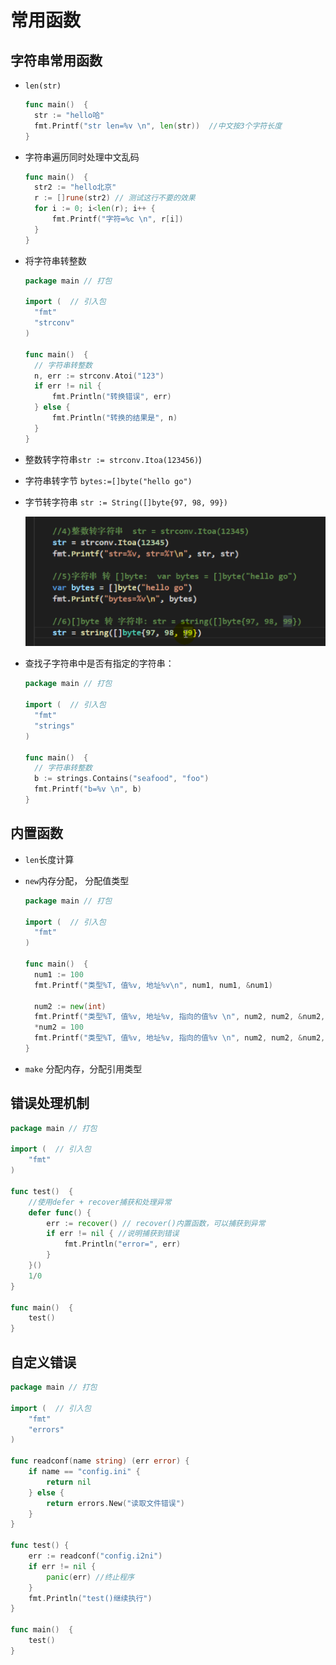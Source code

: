 #  常用函数

## 字符串常用函数

* `len(str)`

  ````go
  func main()  {
  	str := "hello哈"
  	fmt.Printf("str len=%v \n", len(str))  //中文按3个字符长度
  }
  ````

* 字符串遍历同时处理中文乱码

  `````go
  func main()  {
  	str2 := "hello北京"
  	r := []rune(str2) // 测试这行不要的效果
  	for i := 0; i<len(r); i++ {
  		fmt.Printf("字符=%c \n", r[i])
  	}
  }
  `````

* 将字符串转整数

  ````go
  package main // 打包

  import (  // 引入包
  	"fmt"
  	"strconv"
  )

  func main()  {
  	// 字符串转整数
  	n, err := strconv.Atoi("123")
  	if err != nil {
  		fmt.Println("转换错误", err)
  	} else {
  		fmt.Println("转换的结果是", n)
  	}
  }
  ````

* 整数转字符串`str := strconv.Itoa(123456)`)

* 字符串转字节 `bytes:=[]byte("hello go")`

* 字节转字符串 `str := String([]byte{97, 98, 99})`

  ![](./images/1.jpg)

* 查找子字符串中是否有指定的字符串：

  ````go
  package main // 打包

  import (  // 引入包
  	"fmt"
  	"strings"
  )

  func main()  {
  	// 字符串转整数
  	b := strings.Contains("seafood", "foo")
  	fmt.Printf("b=%v \n", b)
  }
  ````

## 内置函数

* `len`长度计算

* `new`内存分配， 分配值类型

  `````go
  package main // 打包

  import (  // 引入包
  	"fmt"
  )

  func main()  {
  	num1 := 100
  	fmt.Printf("类型%T, 值%v, 地址%v\n", num1, num1, &num1)

  	num2 := new(int)
  	fmt.Printf("类型%T, 值%v, 地址%v, 指向的值%v \n", num2, num2, &num2, *num2)
  	*num2 = 100
  	fmt.Printf("类型%T, 值%v, 地址%v, 指向的值%v \n", num2, num2, &num2, *num2)
  }
  `````

* `make` 分配内存，分配引用类型

## 错误处理机制

````go
package main // 打包

import (  // 引入包
	"fmt"
)

func test()  {
	//使用defer + recover捕获和处理异常
	defer func() {
		err := recover() // recover()内置函数，可以捕获到异常
		if err != nil { //说明捕获到错误
			fmt.Println("error=", err)
		}
	}()
	1/0
}

func main()  {
	test()
}
````

## 自定义错误

`````go
package main // 打包

import (  // 引入包
	"fmt"
	"errors"
)

func readconf(name string) (err error) {
	if name == "config.ini" {
		return nil
	} else {
		return errors.New("读取文件错误")
	}
}

func test() {
	err := readconf("config.i2ni")
	if err != nil {
		panic(err) //终止程序
	}
	fmt.Println("test()继续执行")
}

func main()  {
	test()
}
`````

